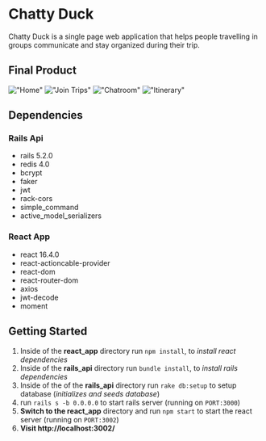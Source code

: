 
# Chatty Duck

Chatty Duck is a single page web application that helps people travelling in groups communicate and stay organized during their trip.


## Final Product

!["Home"](https://github.com/spierre95/chatty_duck/blob/master/docs/chatty-duck-home.png)
!["Join Trips"](https://github.com/spierre95/chatty_duck/blob/master/docs/chatty-duck-trip.gif)
!["Chatroom"](https://github.com/spierre95/chatty_duck/blob/master/docs/chatty-duck-chat.gif)
!["Itinerary"](https://github.com/spierre95/chatty_duck/blob/master/docs/chatty-duck-itinerary.png)

## Dependencies

### Rails Api

  * rails 5.2.0
  * redis 4.0
  * bcrypt
  * faker
  * jwt
  * rack-cors
  * simple_command
  * active_model_serializers

### React App

  * react 16.4.0
  * react-actioncable-provider
  * react-dom
  * react-router-dom
  * axios
  * jwt-decode
  * moment

## Getting Started

1. Inside of the **react_app** directory run `npm install`, to *install react dependencies*
2. Inside of the **rails_api** directory run `bundle install`, to *install rails dependencies*
3. Inside of the of the **rails_api** directory run `rake db:setup` to setup database (*initializes and seeds database*)
4. run `rails s -b 0.0.0.0` to start rails server (running on `PORT:3000`)
5. **Switch to the react_app** directory and run `npm start` to start the react server (running on `PORT:3002`)
6. **Visit http://localhost:3002/**